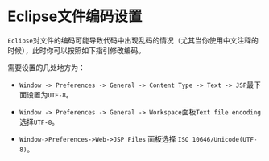 # Eclipse文件编码设置

`Eclipse`对文件的编码可能导致代码中出现乱码的情况（尤其当你使用中文注释的时候），此时你可以按照如下指引修改编码。

需要设置的几处地方为：
- `Window -> Preferences -> General -> Content Type -> Text -> JSP`最下面设置为`UTF-8`。

- `Window -> Preferences -> General -> Workspace`面板`Text file encoding`选择`UTF-8`。

- `Window->Preferences->Web->JSP Files` 面板选择 `ISO 10646/Unicode(UTF-8)`。